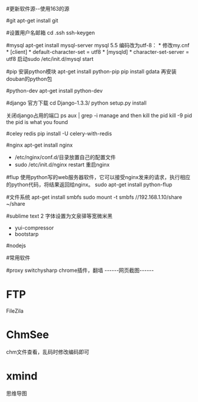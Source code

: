 #更新软件源--使用163的源

#git
    apt-get install git

#设置用户名邮箱
    cd .ssh 
    ssh-keygen

#mysql
    apt-get install mysql-server
    mysql 5.5 编码改为utf-8：
    * 修改my.cnf
    * [client]
    * default-character-set = utf8
    * [mysqld]
    * character-set-server = utf8
    启动sudo /etc/init.d/mysql start

#pip
安装python模块
    apt-get install python-pip
    pip install gdata 
    再安装douban的python包

#python-dev
    apt-get install python-dev

#django
官方下载
    cd Django-1.3.3/
    python setup.py install

关闭django占用的端口
    ps aux | grep -i manage
    and then kill the pid
    kill -9 pid
    the pid is what you found


#celey redis 
    pip install -U celery-with-redis


#nginx
    apt-get install nginx

* /etc/nginx/conf.d/目录放置自己的配置文件
* sudo /etc/init.d/nginx restart 重启nginx

#flup
使用python写的web服务器软件，它可以接受nginx发来的请求，执行相应的python代码，将结果返回给nginx。
    sudo apt-get install python-flup

#文件系统
    apt-get install smbfs
    sudo mount -t smbfs //192.168.1.10/share ~/share

#sublime text 2
字体设置为文泉驿等宽微米黑

* yui-compressor
* bootstarp

#nodejs





#常用软件

#proxy switchysharp
chrome插件，翻墙
------网页截图------


# FTP
FileZila

# ChmSee
chm文件查看，乱码时修改编码即可

# xmind
思维导图
